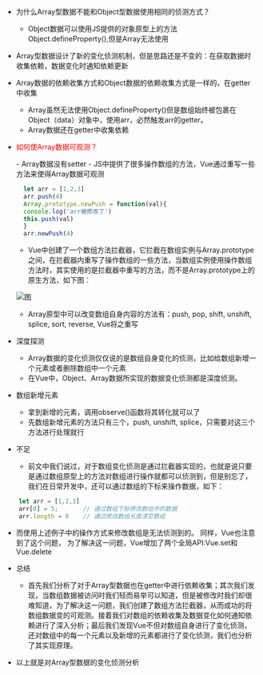 - 为什么Array型数据不能和Object型数据使用相同的侦测方式？
  - Object数据可以使用JS提供的对象原型上的方法Object.defineProperty(),但是Array无法使用

- Array型数据设计了新的变化侦测机制，但是思路还是不变的：在获取数据时收集依赖，数据变化时通知依赖更新

- Array数据的依赖收集方式和Object数据的依赖收集方式是一样的，在getter中收集
  - Array虽然无法使用Object.defineProperty()但是数组始终被包裹在Object（data）对象中，使用arr，必然触发arr的getter。
  - Array数据还在getter中收集依赖


- <p style="color: red;">如何使Array数据可观测？</p>
  - Array数据没有setter
  - JS中提供了很多操作数组的方法，Vue通过重写一些方法来使得Array数据可观测

  ```js
    let arr = [1,2,3]
    arr.push(4)
    Array.prototype.newPush = function(val){
    console.log('arr被修改了')
    this.push(val)
    }
    arr.newPush(4)
  ```

  - Vue中创建了一个数组方法拦截器，它拦截在数组实例与Array.prototype之间，在拦截器内重写了操作数组的一些方法，当数组实例使用操作数组方法时，其实使用的是拦截器中重写的方法，而不是Array.prototype上的原生方法，如下图：

  ![图](https://vue-js.com/learn-vue/assets/img/2.b446ab83.png)

  - Array原型中可以改变数组自身内容的方法有：push, pop, shift, unshift, splice, sort, reverse, Vue将之重写


- 深度探测
  - Array数据的变化侦测仅仅说的是数组自身变化的侦测，比如给数组新增一个元素或者删除数组中一个元素
  - 在Vue中，Object、Array数据所实现的数据变化侦测都是深度侦测。

- 数组新增元素
  - 拿到新增的元素，调用observe()函数将其转化就可以了
  - 先数组新增元素的方法只有三个，push, unshift, splice，只需要对这三个方法进行处理就行


- 不足
  - 前文中我们说过，对于数组变化侦测是通过拦截器实现的，也就是说只要是通过数组原型上的方法对数组进行操作就都可以侦测到，但是别忘了，我们在日常开发中，还可以通过数组的下标来操作数据，如下：

```js
    let arr = [1,2,3]
    arr[0] = 5;       // 通过数组下标修改数组中的数据
    arr.length = 0    // 通过修改数组长度清空数组
```

  - 而使用上述例子中的操作方式来修改数组是无法侦测到的。 同样，Vue也注意到了这个问题， 为了解决这一问题，Vue增加了两个全局API:Vue.set和Vue.delete

- 总结
  - 首先我们分析了对于Array型数据也在getter中进行依赖收集；其次我们发现，当数组数据被访问时我们轻而易举可以知道，但是被修改时我们却很难知道，为了解决这一问题，我们创建了数组方法拦截器，从而成功的将数组数据变的可观测。接着我们对数组的依赖收集及数据变化如何通知依赖进行了深入分析；最后我们发现Vue不但对数组自身进行了变化侦测，还对数组中的每一个元素以及新增的元素都进行了变化侦测，我们也分析了其实现原理。

- 以上就是对Array型数据的变化侦测分析
